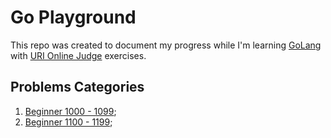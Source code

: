 # Go Playground

This repo was created to document my progress while I'm learning [GoLang](https://golang.org/) with [URI Online Judge](https://www.urionlinejudge.com.br/judge/pt) exercises.

## Problems Categories

1. [Beginner 1000 - 1099](./1_beginner/1000/README.md);
1. [Beginner 1100 - 1199](./1_beginner/1100/README.md);
